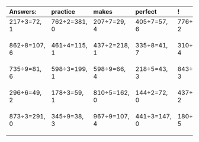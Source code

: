 | Answers: | practice | makes | perfect | ! |
| :--- | :--- | :--- | :--- | :--- |
| 217÷3=72, 1 | 762÷2=381, 0 | 207÷7=29, 4 | 405÷7=57, 6 | 776÷9=86, 2 | 
|   |   |   |   |   | 
|   |   |   |   |   | 
|   |   |   |   |   | 
| 862÷8=107, 6 | 461÷4=115, 1 | 437÷2=218, 1 | 335÷8=41, 7 | 310÷9=34, 4 | 
|   |   |   |   |   | 
|   |   |   |   |   | 
|   |   |   |   |   | 
| 735÷9=81, 6 | 598÷3=199, 1 | 598÷9=66, 4 | 218÷5=43, 3 | 843÷8=105, 3 | 
|   |   |   |   |   | 
|   |   |   |   |   | 
|   |   |   |   |   | 
| 296÷6=49, 2 | 178÷3=59, 1 | 810÷5=162, 0 | 144÷2=72, 0 | 437÷5=87, 2 | 
|   |   |   |   |   | 
|   |   |   |   |   | 
|   |   |   |   |   | 
| 873÷3=291, 0 | 345÷9=38, 3 | 967÷9=107, 4 | 441÷3=147, 0 | 180÷7=25, 5 | 
|   |   |   |   |   | 
|   |   |   |   |   | 
|   |   |   |   |   | 
